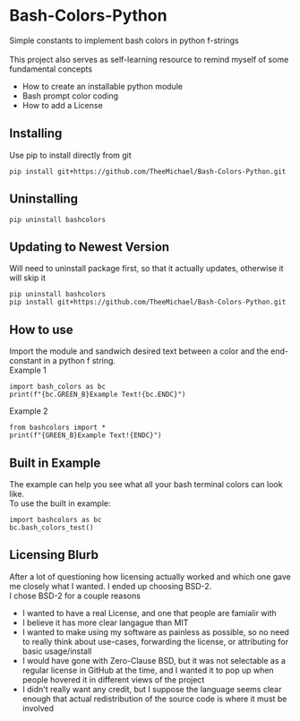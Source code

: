 # Bash-Colors-Python
Simple constants to implement bash colors in python f-strings 
\
\
This project also serves as self-learning resource to remind myself of some fundamental concepts
- How to create an installable python module
- Bash prompt color coding
- How to add a License

## Installing

Use pip to install directly from git
```
pip install git+https://github.com/TheeMichael/Bash-Colors-Python.git
```

## Uninstalling

```
pip uninstall bashcolors
```

## Updating to Newest Version
Will need to uninstall package first, so that it actually updates, otherwise it will skip it
```
pip uninstall bashcolors
pip install git+https://github.com/TheeMichael/Bash-Colors-Python.git
```
## How to use
Import the module and sandwich desired text between a color and the end-constant in a python f string.
\
Example 1
```
import bash_colors as bc
print(f"{bc.GREEN_B}Example Text!{bc.ENDC}")
```
Example 2
```
from bashcolors import *
print(f"{GREEN_B}Example Text!{ENDC}")
```
## Built in Example
The example can help you see what all your bash terminal colors can look like.
\
To use the built in example:
```
import bashcolors as bc
bc.bash_colors_test()
```

## Licensing Blurb
After a lot of questioning how licensing actually worked and which one gave me closely what I wanted. I ended up choosing BSD-2.
\
I chose BSD-2 for a couple reasons
- I wanted to have a real License, and one that people are famialir with
- I believe it has more clear langague than MIT
- I wanted to make using my software as painless as possible, so no need to really think about use-cases, forwarding the license, or attributing for basic usage/install
- I would have gone with Zero-Clause BSD, but it was not selectable as a regular license in GitHub at the time, and I wanted it to pop up when people hovered it in different views of the project
- I didn't really want any credit, but I suppose the language seems clear enough that actual redistribution of the source code is where it must be involved
